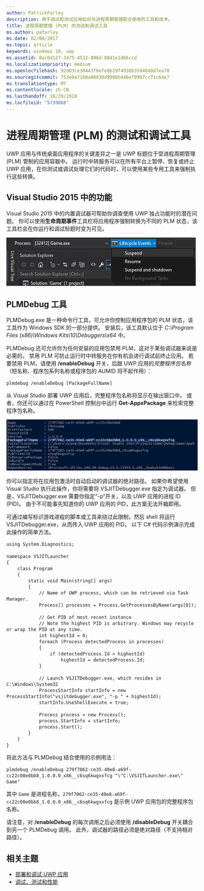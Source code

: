 ```yaml
---
author: PatrickFarley
description: 用于调试和测试应用如何与进程周期管理配合使用的工具和技术。
title: 进程周期管理 (PLM) 的测试和调试工具
ms.author: pafarley
ms.date: 02/08/2017
ms.topic: article
keywords: windows 10, uwp
ms.assetid: 8ac6d127-3475-4512-896d-80d1e1d66ccd
ms.localizationpriority: medium
ms.openlocfilehash: 92d03ce30443f6efe8b19f4938b35d4040d7ea70
ms.sourcegitcommit: 753e0a7160a88830d9908b446ef0907cc71c64e7
ms.translationtype: MT
ms.contentlocale: zh-CN
ms.lasthandoff: 10/29/2018
ms.locfileid: "5739868"
---
```

# <a name="testing-and-debugging-tools-for-process-lifetime-management-plm"></a>进程周期管理 (PLM) 的测试和调试工具

UWP 应用与传统桌面应用程序的关键差异之一是 UWP 标题位于受进程周期管理 (PLM) 管制的应用容器中。 运行时中转服务可以在所有平台上暂停、恢复或终止 UWP 应用，在你测试或调试处理它们的代码时，可以使用某些专用工具来强制执行这些转换。

## <a name="features-in-visual-studio-2015"></a>Visual Studio 2015 中的功能

Visual Studio 2015 中的内置调试器可帮助你调查使用 UWP 独占功能时的潜在问题。 你可以使用**生命周期事件**工具栏将应用程序强制转换为不同的 PLM 状态，该工具栏会在你运行和调试标题时变为可见。

![生命周期事件工具栏](images/gs-debug-uwp-apps-001.png)

## <a name="the-plmdebug-tool"></a>PLMDebug 工具

PLMDebug.exe 是一种命令行工具，可允许你控制应用程序包的 PLM 状态，该工具作为 Windows SDK 的一部分提供。 安装后，该工具默认位于 *C:\Program Files (x86)\Windows Kits\10\Debuggers\x64* 中。 

PLMDebug 还可允许你为任何安装的应用包禁用 PLM，这对于某些调试器来说是必需的。 禁用 PLM 可防止运行时中转服务在你有机会进行调试前终止应用。 若要禁用 PLM，请使用 **/enableDebug** 开关，后跟 UWP 应用的*完整程序包名称*（短名称、程序包系列名称或程序包的 AUMID 将不起作用）：

```
plmdebug /enableDebug [PackageFullName]
```

从 Visual Studio 部署 UWP 应用后，完整程序包名称将显示在输出窗口中。 或者，你还可以通过在 PowerShell 控制台中运行 **Get-AppxPackage** 来检索完整程序包名称。

![运行 Get-AppxPackage](images/gs-debug-uwp-apps-003.png)

你可以指定将在应用包激活时自动启动的调试器的绝对路径。 如果你希望使用 Visual Studio 执行此操作，你将需要将 VSJITDebugger.exe 指定为调试器。 但是，VSJITDebugger.exe 需要你指定“-p”开关，以及 UWP 应用的进程 ID (PID)。 由于不可能事先知道你的 UWP 应用的 PID，此方案无法开箱即用。

可通过编写标识游戏进程的脚本或工具来绕过此限制，然后 shell 将运行 VSJITDebugger.exe，从而传入 UWP 应用的 PID。 以下 C# 代码示例演示完成此操作的简单方法。

```
using System.Diagnostics;

namespace VSJITLauncher
{
    class Program
    {
        static void Main(string[] args)
        {
            // Name of UWP process, which can be retrieved via Task Manager.
            Process[] processes = Process.GetProcessesByName(args[0]);

            // Get PID of most recent instance
            // Note the highest PID is arbitrary. Windows may recycle or wrap the PID at any time.
            int highestId = 0;
            foreach (Process detectedProcess in processes)
            {
                if (detectedProcess.Id > highestId)
                    highestId = detectedProcess.Id;
            }

            // Launch VSJITDebugger.exe, which resides in C:\Windows\System32
            ProcessStartInfo startInfo = new ProcessStartInfo("vsjitdebugger.exe", "-p " + highestId);
            startInfo.UseShellExecute = true;

            Process process = new Process();
            process.StartInfo = startInfo;
            process.Start();
        }
    }
}
```

将此方法与 PLMDebug 结合使用的示例用法：

```
plmdebug /enableDebug 279f7062-ce35-40e8-a69f-cc22c08e0bb8_1.0.0.0_x86__c6sq6kwgxxfcg "\"C:\VSJITLauncher.exe\" Game"
```
其中 `Game` 是进程名称，`279f7062-ce35-40e8-a69f-cc22c08e0bb8_1.0.0.0_x86__c6sq6kwgxxfcg` 是示例 UWP 应用包的完整程序包名称。

请注意，对 **/enableDebug** 的每次调用之后必须使用 **/disableDebug** 开关耦合到另一个 PLMDebug 调用。 此外，调试器的路径必须是绝对路径（不支持相对路径）。

## <a name="related-topics"></a>相关主题
- [部署和调试 UWP 应用](deploying-and-debugging-uwp-apps.md)
- [调试、测试和性能](index.md)
